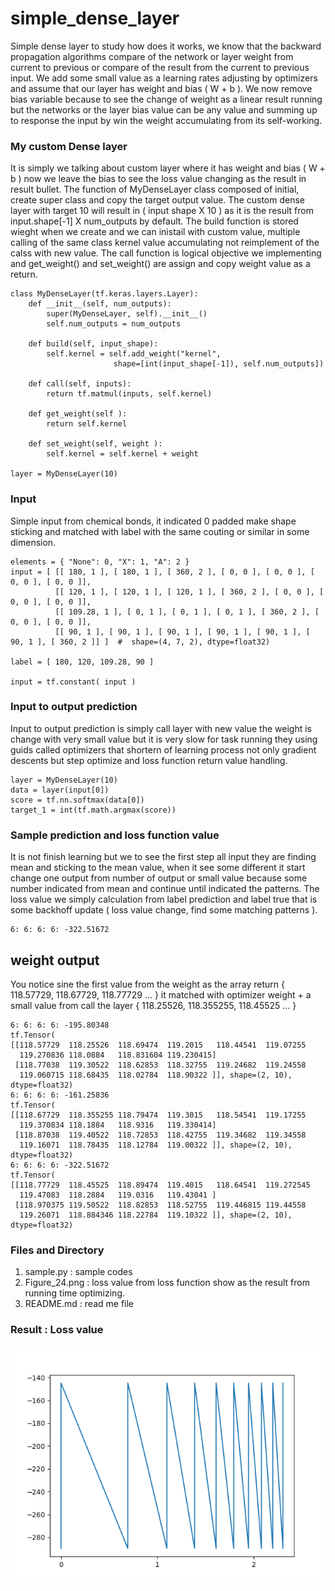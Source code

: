 # simple_dense_layer
Simple dense layer to study how does it works, we know that the backward propagation algorithms compare of the network or layer weight from current to previous or compare of the result from the current to previous input. We add some small value as a learning rates adjusting by optimizers and assume that our layer has weight and bias ( W + b ). We now remove bias variable because to see the change of weight as a linear result running but the networks or the layer bias value can be any value and summing up to response the input by win the weight accumulating from its self-working.

### My custom Dense layer ####

It is simply we talking about custom layer where it has weight and bias ( W + b ) now we leave the bias to see the loss value changing as the result in result bullet. The function of MyDenseLayer class composed of initial, create super class and copy the target output value. The custom dense layer with target 10 will result in ( input shape X 10 ) as it is the result from input.shape[-1] X num_outputs by default. The build function is stored wieght when we create and we can inistail with custom value, multiple calling of the same class kernel value accumulating not reimplement of the calss with new value. The call function is logical objective we implementing and get_weight() and set_weight() are assign and copy weight value as a return.
```
class MyDenseLayer(tf.keras.layers.Layer):
	def __init__(self, num_outputs):
		super(MyDenseLayer, self).__init__()
		self.num_outputs = num_outputs

	def build(self, input_shape):
		self.kernel = self.add_weight("kernel",
                       shape=[int(input_shape[-1]), self.num_outputs])

	def call(self, inputs):
		return tf.matmul(inputs, self.kernel)
	
	def get_weight(self ):
		return self.kernel
		
	def set_weight(self, weight ):
		self.kernel = self.kernel + weight

layer = MyDenseLayer(10)
```

### Input ###

Simple input from chemical bonds, it indicated 0 padded make shape sticking and matched with label with the same couting or similar in some dimension.
```
elements = { "None": 0, "X": 1, "A": 2 }
input = [ [[ 180, 1 ], [ 180, 1 ], [ 360, 2 ], [ 0, 0 ], [ 0, 0 ], [ 0, 0 ], [ 0, 0 ]], 
          [[ 120, 1 ], [ 120, 1 ], [ 120, 1 ], [ 360, 2 ], [ 0, 0 ], [ 0, 0 ], [ 0, 0 ]],
          [[ 109.28, 1 ], [ 0, 1 ], [ 0, 1 ], [ 0, 1 ], [ 360, 2 ], [ 0, 0 ], [ 0, 0 ]],
          [[ 90, 1 ], [ 90, 1 ], [ 90, 1 ], [ 90, 1 ], [ 90, 1 ], [ 90, 1 ], [ 360, 2 ]] ]	#  shape=(4, 7, 2), dtype=float32)

label = [ 180, 120, 109.28, 90 ]
		  
input = tf.constant( input )
```

### Input to output prediction ###

Input to output prediction is simply call layer with new value the weight is change with very small value but it is very slow for task running they using guids called optimizers that shortern of learning process not only gradient descents but step optimize and loss function return value handling.
```
layer = MyDenseLayer(10)
data = layer(input[0])
score = tf.nn.softmax(data[0])
target_1 = int(tf.math.argmax(score))
```

### Sample prediction and loss function value ###

It is not finish learning but we to see the first step all input they are finding mean and sticking to the mean value, when it see some different it start change one output from number of output or small value because some number indicated from mean and continue until indicated the patterns. The loss value we simply calculation from label prediction and label true that is some backhoff update ( loss value change, find some matching patterns ).
```
6: 6: 6: 6: -322.51672
```

## weight output ###

You notice sine the first value from the weight as the array return { 118.57729, 118.67729, 118.77729 ... } it matched with optimizer weight + a small value from call the layer { 118.25526, 118.355255, 118.45525 ... }
```
6: 6: 6: 6: -195.80348
tf.Tensor(
[[118.57729  118.25526  118.69474  119.2015   118.44541  119.07255
  119.270836 118.0884   118.831604 119.230415]
 [118.77038  119.30522  118.62853  118.32755  119.24682  119.24558
  119.060715 118.68435  118.02784  118.90322 ]], shape=(2, 10), dtype=float32)
6: 6: 6: 6: -161.25836
tf.Tensor(
[[118.67729  118.355255 118.79474  119.3015   118.54541  119.17255
  119.370834 118.1884   118.9316   119.330414]
 [118.87038  119.40522  118.72853  118.42755  119.34682  119.34558
  119.16071  118.78435  118.12784  119.00322 ]], shape=(2, 10), dtype=float32)
6: 6: 6: 6: -322.51672
tf.Tensor(
[[118.77729  118.45525  118.89474  119.4015   118.64541  119.272545
  119.47083  118.2884   119.0316   119.43041 ]
 [118.970375 119.50522  118.82853  118.52755  119.446815 119.44558
  119.26071  118.884346 118.22784  119.10322 ]], shape=(2, 10), dtype=float32)
```

### Files and Directory ###
1. sample.py : sample codes
2. Figure_24.png : loss value from loss function show as the result from running time optimizing.
3. README.md : read me file

### Result : Loss value ###

![Alt text](https://github.com/jkaewprateep/simple_dense_layer/blob/main/Figure_24.png?raw=true "Title")
